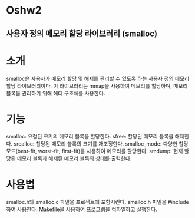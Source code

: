 # Oshw2

## 사용자 정의 메모리 할당 라이브러리 (smalloc)

# 소개
smalloc은 사용자가 메모리 할당 및 해제를 관리할 수 있도록 하는 사용자 정의 메모리 할당 라이브러리이다. 이 라이브러리는 mmap을 사용하여 메모리를 할당하며, 메모리 블록을 관리하기 위해 헤더 구조체를 사용한다.

# 기능
smalloc: 요청된 크기의 메모리 블록을 할당한다.
sfree: 할당된 메모리 블록을 해제한다.
srealloc: 할당된 메모리 블록의 크기를 재조정한다.
smalloc_mode: 다양한 할당 모드(best-fit, worst-fit, first-fit)를 사용하여 메모리를 할당한다.
smdump: 현재 할당된 메모리 블록과 해제된 메모리 블록의 상태를 출력한다.

# 사용법
smalloc.h와 smalloc.c 파일을 프로젝트에 포함시킨다.
smalloc.h 파일을 #include하여 사용한다.
Makefile을 사용하여 프로그램을 컴파일하고 실행한다.
